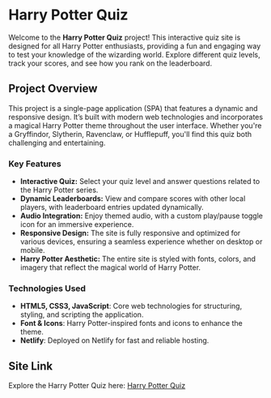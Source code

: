 # Harry Potter Quiz

Welcome to the **Harry Potter Quiz** project! This interactive quiz site is designed for all Harry Potter enthusiasts, providing a fun and engaging way to test your knowledge of the wizarding world. Explore different quiz levels, track your scores, and see how you rank on the leaderboard.

## Project Overview

This project is a single-page application (SPA) that features a dynamic and responsive design. It’s built with modern web technologies and incorporates a magical Harry Potter theme throughout the user interface. Whether you're a Gryffindor, Slytherin, Ravenclaw, or Hufflepuff, you'll find this quiz both challenging and entertaining.

### Key Features

- **Interactive Quiz:** Select your quiz level and answer questions related to the Harry Potter series.
- **Dynamic Leaderboards:** View and compare scores with other local players, with leaderboard entries updated dynamically.
- **Audio Integration:** Enjoy themed audio, with a custom play/pause toggle icon for an immersive experience.
- **Responsive Design:** The site is fully responsive and optimized for various devices, ensuring a seamless experience whether on desktop or mobile.
- **Harry Potter Aesthetic:** The entire site is styled with fonts, colors, and imagery that reflect the magical world of Harry Potter.

### Technologies Used

- **HTML5, CSS3, JavaScript**: Core web technologies for structuring, styling, and scripting the application.
- **Font & Icons**: Harry Potter-inspired fonts and icons to enhance the theme.
- **Netlify**: Deployed on Netlify for fast and reliable hosting.

## Site Link

Explore the Harry Potter Quiz here: [Harry Potter Quiz](https://harrypotterquiz-ash.netlify.app/)


